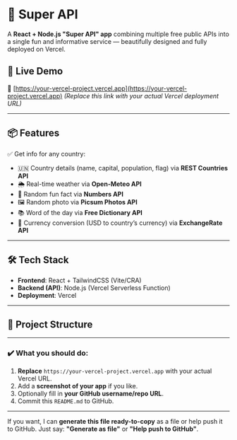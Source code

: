 # 🌟 Super API

A **React + Node.js "Super API" app** combining multiple free public APIs into a single fun and informative service — beautifully designed and fully deployed on Vercel.

## 🚀 Live Demo

🔗 [https://your-vercel-project.vercel.app](https://your-vercel-project.vercel.app)
*(Replace this link with your actual Vercel deployment URL)*

---

## 📦 Features

✅ Get info for any country:

- 🇺🇳 Country details (name, capital, population, flag) via **REST Countries API**
- 🌦️ Real-time weather via **Open-Meteo API**
- 🔢 Random fun fact via **Numbers API**
- 🖼️ Random photo via **Picsum Photos API**
- 📚 Word of the day via **Free Dictionary API**
- 💱 Currency conversion (USD to country’s currency) via **ExchangeRate API**

---

## 🛠️ Tech Stack

- **Frontend**: React + TailwindCSS (Vite/CRA)
- **Backend (API)**: Node.js (Vercel Serverless Function)
- **Deployment**: Vercel

---

## 📁 Project Structure


---

### ✔️ What you should do:
1. **Replace** `https://your-vercel-project.vercel.app` with your actual Vercel URL.
2. Add a **screenshot of your app** if you like.
3. Optionally fill in **your GitHub username/repo URL**.
4. Commit this `README.md` to GitHub.

---

If you want, I can **generate this file ready-to-copy** as a file or help push it to GitHub.
Just say: **"Generate as file"** or **"Help push to GitHub"**.
